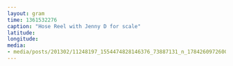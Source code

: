 ```yaml
---
layout: gram
time: 1361532276
caption: "Hose Reel with Jenny D for scale"
latitude: 
longitude: 
media:
- media/posts/201302/11248197_1554474828146376_73887131_n_17842609726000351.jpg
---
```

